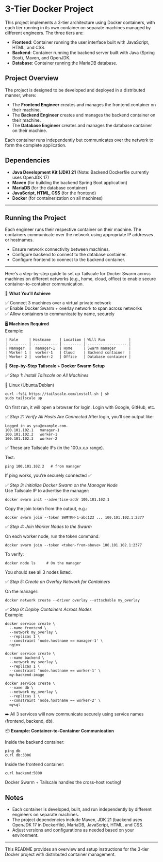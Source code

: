 # 3-Tier Docker Project

This project implements a 3-tier architecture using Docker containers, with each tier running in its own container on separate machines managed by different engineers. The three tiers are:

- **Frontend**: Container running the user interface built with JavaScript, HTML, and CSS.
- **Backend**: Container running the backend server built with Java (Spring Boot), Maven, and OpenJDK.
- **Database**: Container running the MariaDB database.

## Project Overview

The project is designed to be developed and deployed in a distributed manner, where:

- The **Frontend Engineer** creates and manages the frontend container on their machine.
- The **Backend Engineer** creates and manages the backend container on their machine.
- The **Database Engineer** creates and manages the database container on their machine.

Each container runs independently but communicates over the network to form the complete application.

## Dependencies

- **Java Development Kit (JDK) 21** (Note: Backend Dockerfile currently uses OpenJDK 17)
- **Maven** (for building the backend Spring Boot application)
- **MariaDB** (for the database container)
- **JavaScript, HTML, CSS** (for the frontend)
- **Docker** (for containerization on all machines)

---

## Running the Project

Each engineer runs their respective container on their machine. The containers communicate over the network using appropriate IP addresses or hostnames.

- Ensure network connectivity between machines.
- Configure backend to connect to the database container.
- Configure frontend to connect to the backend container.

---

Here's a step-by-step guide to set up Tailscale for Docker Swarm across machines on different networks (e.g., home, cloud, office) to enable secure container-to-container communication.

🧰 **What You’ll Achieve**

✅ Connect 3 machines over a virtual private network <br>
✅ Enable Docker Swarm + overlay network to span across networks  <br>
✅ Allow containers to communicate by name, securely  <br>

🖥️ **Machines Required**  <br>
Example:
```ssh
| Role     | Hostname    | Location | Will Run           |
| -------- | ----------- | -------- | ------------------ |
| Manager  |  manager-1  | Home     | Swarm manager      |
| Worker 1 |  worker-1   | Cloud    | Backend container  |
| Worker 2 |  worker-2   | Office   | Database container |
```

🚀 **Step-by-Step Tailscale + Docker Swarm Setup**

✅ *Step 1: Install Tailscale on All Machines*  <br>

🔧 Linux (Ubuntu/Debian)
```ssh
curl -fsSL https://tailscale.com/install.sh | sh
sudo tailscale up
```
On first run, it will open a browser for login. Login with Google, GitHub, etc.  <br>

✅ *Step 2: Verify All Hosts Are Connected*
After login, you’ll see output like:  <br>
```ssh
Logged in as you@example.com.
100.101.102.1   manager-1
100.101.102.2   worker-1
100.101.102.3   worker-2
```
✅ These are Tailscale IPs (in the 100.x.x.x range). <br>

Test:  <br>
```ssh
ping 100.101.102.2   # from manager
```
If ping works, you’re securely connected ✅

✅ *Step 3: Initialize Docker Swarm on the Manager Node* <br>
Use Tailscale IP to advertise the manager:  
```ssh
docker swarm init --advertise-addr 100.101.102.1
```

Copy the join token from the output, e.g.:
```ssh
docker swarm join --token SWMTKN-1-abc123 ... 100.101.102.1:2377
```

✅ *Step 4: Join Worker Nodes to the Swarm*

On each worker node, run the token command:
```ssh
docker swarm join --token <token-from-above> 100.101.102.1:2377
```

To verify: <br>
```ssh
docker node ls     # On the manager
```
You should see all 3 nodes listed.

✅ *Step 5: Create an Overlay Network for Containers*

On the manager:
```ssh
docker network create --driver overlay --attachable my_overlay
```

✅ *Step 6: Deploy Containers Across Nodes*  <br>
Example:
```ssh
docker service create \
  --name frontend \
  --network my_overlay \
  --replicas 1 \
  --constraint 'node.hostname == manager-1' \
  nginx

docker service create \
  --name backend \
  --network my_overlay \
  --replicas 1 \
  --constraint 'node.hostname == worker-1' \
  my-backend-image

docker service create \
  --name db \
  --network my_overlay \
  --replicas 1 \
  --constraint 'node.hostname == worker-2' \
  mysql
```
➡️ All 3 services will now communicate securely using service names (frontend, backend, db).

📦 **Example: Container-to-Container Communication**  <br>

Inside the backend container:
```ssh
ping db
curl db:3306
```

Inside the frontend container:
```ssh
curl backend:5000
```
Docker Swarm + Tailscale handles the cross-host routing!

## Notes

- Each container is developed, built, and run independently by different engineers on separate machines.
- The project dependencies include Maven, JDK 21 (backend uses OpenJDK 17 in Dockerfile), MariaDB, JavaScript, HTML, and CSS.
- Adjust versions and configurations as needed based on your environment.

---

This README provides an overview and setup instructions for the 3-tier Docker project with distributed container management.
